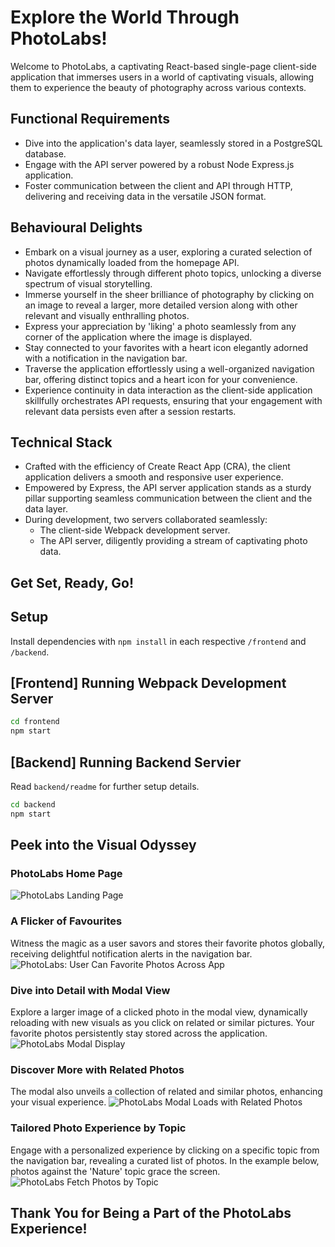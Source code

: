 # Explore the World Through PhotoLabs!

Welcome to PhotoLabs, a captivating React-based single-page client-side application that immerses users in a world of captivating visuals, allowing them to experience the beauty of photography across various contexts.

## Functional Requirements

- Dive into the application's data layer, seamlessly stored in a PostgreSQL database.
- Engage with the API server powered by a robust Node Express.js application.
- Foster communication between the client and API through HTTP, delivering and receiving data in the versatile JSON format.

## Behavioural Delights

- Embark on a visual journey as a user, exploring a curated selection of photos dynamically loaded from the homepage API.
- Navigate effortlessly through different photo topics, unlocking a diverse spectrum of visual storytelling.
- Immerse yourself in the sheer brilliance of photography by clicking on an image to reveal a larger, more detailed version along with other relevant and visually enthralling photos.
- Express your appreciation by 'liking' a photo seamlessly from any corner of the application where the image is displayed.
- Stay connected to your favorites with a heart icon elegantly adorned with a notification in the navigation bar.
- Traverse the application effortlessly using a well-organized navigation bar, offering distinct topics and a heart icon for your convenience.
- Experience continuity in data interaction as the client-side application skillfully orchestrates API requests, ensuring that your engagement with relevant data persists even after a session restarts.

## Technical Stack

- Crafted with the efficiency of Create React App (CRA), the client application delivers a smooth and responsive user experience.
- Empowered by Express, the API server application stands as a sturdy pillar supporting seamless communication between the client and the data layer.
- During development, two servers collaborated seamlessly:
  - The client-side Webpack development server.
  - The API server, diligently providing a stream of captivating photo data.



## Get Set, Ready, Go!

## Setup

Install dependencies with `npm install` in each respective `/frontend` and `/backend`.

## [Frontend] Running Webpack Development Server

```sh
cd frontend
npm start
```

## [Backend] Running Backend Servier

Read `backend/readme` for further setup details.

```sh
cd backend
npm start
```
## Peek into the Visual Odyssey

### PhotoLabs Home Page
![PhotoLabs Landing Page](./photos/homepage.png)

### A Flicker of Favourites
Witness the magic as a user savors and stores their favorite photos globally, receiving delightful notification alerts in the navigation bar.
![PhotoLabs: User Can Favorite Photos Across App](./photos/homapge-liked.png)

### Dive into Detail with Modal View
Explore a larger image of a clicked photo in the modal view, dynamically reloading with new visuals as you click on related or similar pictures. Your favorite photos persistently stay stored across the application.
![PhotoLabs Modal Display](./photos/modal-liked.png)

### Discover More with Related Photos
The modal also unveils a collection of related and similar photos, enhancing your visual experience.
![PhotoLabs Modal Loads with Related Photos](./photos/similar.png)

### Tailored Photo Experience by Topic
Engage with a personalized experience by clicking on a specific topic from the navigation bar, revealing a curated list of photos. In the example below, photos against the 'Nature' topic grace the screen.
![PhotoLabs Fetch Photos by Topic](./photos/catagory.png)

## Thank You for Being a Part of the PhotoLabs Experience!



